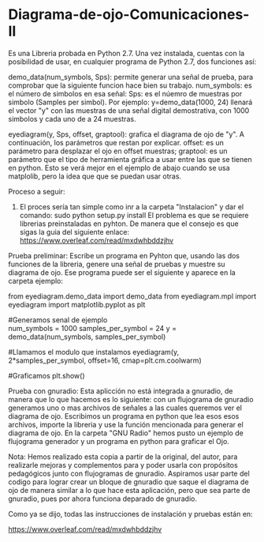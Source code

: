 # Diagrama-de-ojo-Comunicaciones-II
Es una Libreria probada en Python 2.7. Una vez instalada, cuentas con la posibilidad de usar, en cualquier programa de Python 2.7, dos funciones así: 

demo_data(num_symbols, Sps): permite generar una señal de prueba, para comprobar que la siguiente funcion hace bien su trabajo. num_symbols: es el número de simbolos en esa señal: Sps: es el núemro de muestras por simbolo (Samples per simbol). Por ejemplo: y=demo_data(1000, 24) llenará el vector "y" con las muestras de una señal digital demostrativa, con 1000 simbolos y cada uno de a 24 muestras.

eyediagram(y, Sps, offset, graptool): grafica el diagrama de ojo de "y". A continuación, los parámetros que restan por explicar. offset: es un parámetro para desplazar el ojo en offset muestras; graptool: es un parámetro que el tipo de herramienta gráfica a usar entre las que se tienen en python. Esto se verá mejor en el ejemplo de abajo cuando se usa matplolib, pero la idea que que se puedan usar otras.

Proceso a seguir:
1) El proces sería tan simple como inr a la carpeta "Instalacion" y dar el comando:
sudo python setup.py install
El problema es que se requiere librerias preinstaladas en pyhton. De manera que el consejo es que sigas la guia del siguiente enlace: https://www.overleaf.com/read/mxdwhbddzjhv

Prueba preliminar:
Escribe un programa en Pyhton que, usando las dos funciones de la libreria, genere una señal de pruebas y muestre su diagrama de ojo. Ese programa puede ser el siguiente y aparece en la carpeta ejemplo:

from eyediagram.demo_data import demo_data
from eyediagram.mpl import eyediagram
import matplotlib.pyplot as plt

#Generamos senal de ejemplo  
num_symbols = 1000
samples_per_symbol = 24
y = demo_data(num_symbols, samples_per_symbol)

#Llamamos el modulo que instalamos
eyediagram(y, 2*samples_per_symbol, offset=16, cmap=plt.cm.coolwarm)

#Graficamos
plt.show()

Prueba con gnuradio:
Esta aplicción no está integrada a gnuradio, de manera que lo que hacemos es lo siguiente: con un flujograma de gnuradio generamos uno o mas archivos de señales a las cuales queremos ver el diagrama de ojo. Escribimos un programa en python que lea esos esos archivos, importe la libreria y use la función mencionada para generar el diagrama de ojo. En la carpeta "GNU Radio" hemos pusto un ejemplo de flujograma generador y un programa en python para graficar el Ojo. 


Nota: Hemos realizado esta copia a partir de la original, del autor, para realizarle mejoras y complementos para y poder usarla con  propósitos pedagógicos junto con flujogramas de gnuradio. Aspiramos usar parte del codigo para lograr crear un bloque de gnuradio que saque el diagrama de ojo de manera similar a lo que hace esta aplicación, pero que sea parte de gnuradio, pues por ahora funciona deparado de gnuradio.

Como ya se dijo, todas las instrucciones de instalación y pruebas están en: 

https://www.overleaf.com/read/mxdwhbddzjhv
